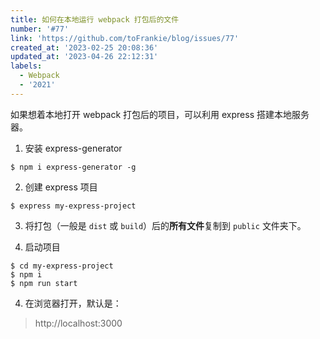 ```yaml
---
title: 如何在本地运行 webpack 打包后的文件
number: '#77'
link: 'https://github.com/toFrankie/blog/issues/77'
created_at: '2023-02-25 20:08:36'
updated_at: '2023-04-26 22:12:31'
labels:
  - Webpack
  - '2021'
---
```

如果想着本地打开 webpack 打包后的项目，可以利用 express 搭建本地服务器。

1. 安装 express-generator

```shell
$ npm i express-generator -g
```

2. 创建 express 项目

```shell
$ express my-express-project
```

3. 将打包（一般是 `dist` 或 `build`）后的**所有文件**复制到 `public` 文件夹下。

4. 启动项目
```shell
$ cd my-express-project
$ npm i
$ npm run start
```

4. 在浏览器打开，默认是：

> http://localhost:3000
